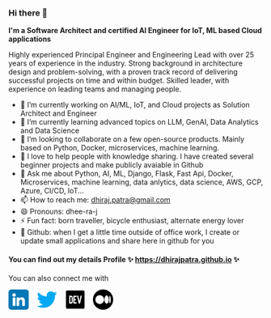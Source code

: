 ### Hi there 👋

__I'm a Software Architect and certified AI Engineer for IoT, ML based Cloud applications__

Highly experienced Principal Engineer and Engineering Lead with over 25 years of experience in the
industry. Strong background in architecture design and problem-solving, with a proven track record of
delivering successful projects on time and within budget. Skilled leader, with experience on leading
teams and managing people.

- 🔭 I’m currently working on AI/ML, IoT, and Cloud projects as Solution Architect and Engineer
- 🌱 I’m currently learning advanced topics on LLM, GenAI, Data Analytics and Data Science 
- 👯 I’m looking to collaborate on a few open-source products. Mainly based on Python, Docker, microservices, machine learning.
- 🤔 I love to help people with knowledge sharing. I have created several beginner projects and make publicly avaiable in Github
- 💬 Ask me about Python, AI, ML, Django, Flask, Fast Api, Docker, Microservices, machine learning, data anlytics, data science, AWS, GCP, Azure, CI/CD, IoT...
- 📫 How to reach me: dhiraj.patra@gmail.com
- 😄 Pronouns: dhee-ra-j
- ⚡ Fun fact: born traveller, bicycle enthusiast, alternate energy lover
- 🏬 Github: when I get a little time outside of office work, I create or update small applications and share here in github for you

#### You can find out my details Profile ✨ https://dhirajpatra.github.io ✨

You can also connect me with

<a href="https://www.linkedin.com/in/dhirajpatra/" target="_blank"><img src="linkedin.png" height=40 width=40></img></a> &nbsp;&nbsp; <a href="https://www.twitter.com/in/dhirajpatra/" target="_blank"><img src="twitter.png" height=40 width=40></img></a> &nbsp;&nbsp; <a href="https://dev.to/dhirajpatra" target="_blank"><img src="dev.png" height=40 width=40></img></a> &nbsp;&nbsp; <a href="https://dhirajpatra.medium.com" target="_blank"><img src="medium.png" height=40 width=40></img></a>
